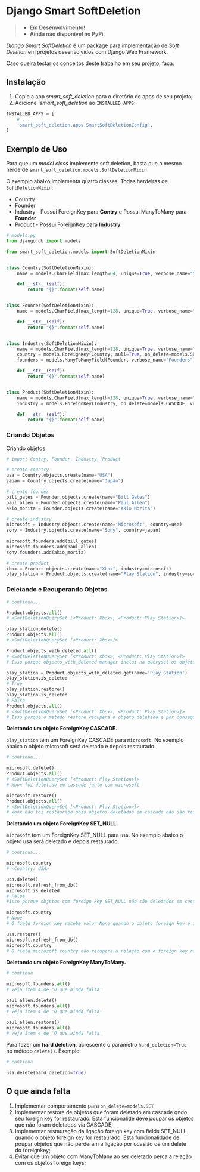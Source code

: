 # **Django Smart SoftDeletion** #
>* **Em Desenvolvimento!**
>* **Ainda não disponível no PyPi**

_Django Smart SoftDeletion_ é um package para implementação de _Soft Deletion_ em projetos desenvolvidos com Django Web Framework.

Caso queira testar os conceitos deste trabalho em seu projeto, faça:

## **Instalação** ##
1. Copie a app _smart_soft_deletion_ para o diretório de apps de seu projeto;
2. Adicione _'smart_soft_deletion_ ao `INSTALLED_APPS`:
```py
INSTALLED_APPS = [
    # ...
    'smart_soft_deletion.apps.SmartSoftDeletionConfig',
]
```

## **Exemplo de Uso** ##
Para que um _model class_ implemente soft deletion, basta que o mesmo herde de `smart_soft_deletion.models.SoftDeletionMixin`

O exemplo abaixo implementa quatro classes. Todas herdeiras de `SoftDeletionMixin`:
* Country
* Founder
* Industry - Possui ForeignKey para **Contry** e Possui ManyToMany para **Founder**
* Product - Possui ForeignKey para **Industry**

```py
# models.py
from django.db import models

from smart_soft_deletion.models import SoftDeletionMixin


class Country(SoftDeletionMixin):
    name = models.CharField(max_length=64, unique=True, verbose_name="Name")

    def __str__(self):
        return "{}".format(self.name)


class Founder(SoftDeletionMixin):
    name = models.CharField(max_length=128, unique=True, verbose_name="Name")

    def __str__(self):
        return "{}".format(self.name)


class Industry(SoftDeletionMixin):
    name = models.CharField(max_length=128, unique=True, verbose_name="Name")
    country = models.ForeignKey(Country, null=True, on_delete=models.SET_NULL, verbose_name="Country")
    founders = models.ManyToManyField(Founder, verbose_name="Founders")

    def __str__(self):
        return "{}".format(self.name)


class Product(SoftDeletionMixin):
    name = models.CharField(max_length=128, unique=True, verbose_name="Name")
    industry = models.ForeignKey(Industry, on_delete=models.CASCADE, verbose_name="Industry")

    def __str__(self):
        return "{}".format(self.name)
```

### **Criando Objetos** ###
Criando objetos
```py
# import Contry, Founder, Industry, Product

# create country
usa = Country.objects.create(name="USA")
japan = Country.objects.create(name="Japan")

# create founder
bill_gates = Founder.objects.create(name="Bill Gates")
paul_allen = Founder.objects.create(name="Paul Allen")
akio_morita = Founder.objects.create(name="Akio Morita")

# create industry
microsoft = Industry.objects.create(name="Microsoft", country=usa)
sony = Industry.objects.create(name="Sony", country=japan)
        
microsoft.founders.add(bill_gates)
microsoft.founders.add(paul_allen)
sony.founders.add(akio_morita)

# create product
xbox = Product.objects.create(name="Xbox", industry=microsoft)
play_station = Product.objects.create(name="Play Station", industry=sony)
```
### **Deletando e Recuperando Objetos** ###
```py
# continua...

Product.objects.all()
# <SoftDeletionQuerySet [<Product: Xbox>, <Product: Play Station>]>

play_station.delete()
Product.objects.all()
# <SoftDeletionQuerySet [<Product: Xbox>]>

Product.objects_with_deleted.all()
# <SoftDeletionQuerySet [<Product: Xbox>, <Product: Play Station>]>
# Isso porque objects_with_deleted manager inclui na queryset os objetos deletados

play_station = Product.objects_with_deleted.get(name='Play Station')
play_station.is_deleted
# True
play_station.restore()
play_station.is_deleted
# False
Product.objects.all()
# <SoftDeletionQuerySet [<Product: Xbox>, <Product: Play Station>]>
# Isso porque o metodo restore recupera o objeto deletado e por consequencia o mesmo volta a aparecer na queryset do manager objects 
```
**Deletando um objeto ForeignKey CASCADE.**

`play_station` tem um ForeignKey CASCADE para `microsoft`. No exemplo abaixo o objeto microsoft será deletado e depois restaurado.
```py
# continua...

microsoft.delete()
Product.objects.all()
# <SoftDeletionQuerySet [<Product: Play Station>]>
# xbox foi deletado em cascade junto com microsoft

microsoft.restore()
Product.objects.all()
# <SoftDeletionQuerySet [<Product: Play Station>]>
# xbox não foi restaurado pois objetos deletados em cascade não são restaurados quando seu foreign key é restaurado. Para restaurar xbox faça: xbox.restore(). Veja o item 2 da sessão 'O que ainda falta'
```
**Deletando um objeto ForeignKey SET_NULL.**

`microsoft` tem um ForeignKey SET_NULL para `usa`. No exemplo abaixo o objeto usa será deletado e depois restaurado.
```py
# continua...

microsoft.country
# <Country: USA>

usa.delete()
microsoft.refresh_from_db()
microsoft.is_deleted
# False
#Isso porque objetos com foreign key SET_NULL não são deletados em cascata quando o objeto foreign key é deletado

microsoft.country
# None
# O field foreign key recebe valor None quando o objeto foreign key é deletado

usa.restore()
microsoft.refresh_from_db()
microsoft.country
# O field microsoft.country não recupera a relação com o foreign key restaurado. Veja o item 3 da sessão 'O que ainda falta'
```

**Deletando um objeto ForeignKey ManyToMany.**
```py
# continua

microsoft.founders.all()
# Veja ítem 4 de 'O que ainda falta'

paul_allen.delete()
microsoft.founders.all()
# Veja ítem 4 de 'O que ainda falta'

paul_allen.restore()
microsoft.founders.all()
# Veja ítem 4 de 'O que ainda falta'
```


Para fazer um **hard deletion**, acrescente o parametro `hard_deletion=True` no método `delete()`. Exemplo:
```py
# continua

usa.delete(hard_deletion=True)
```

## **O que ainda falta** ##
1. Implementar comportamento para `on_delete=models.SET`
2. Implementar restore de objetos que foram deletado em cascade qndo seu foreign key for restaurado. Esta funcionalide deve poupar os objetos que não foram deletados via CASCADE;
3. Implementar restauração da ligação foreign key com fields SET_NULL quando o objeto foreign key for restaurado. Esta funcionalidade de poupar objetos que não perderam a ligação por ocasião de um delete do foreignkey;
4. Evitar que um objeto com ManyToMany ao ser deletado perca a relação com os objetos foreign keys;
